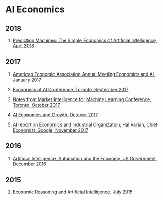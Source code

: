 # AI Economics

## 2018

1) [Prediction Machines: The Simple Economics of Artificial Intelligence, April 2018](http://www.rotman.utoronto.ca/Connect/MediaCentre/NewsReleases/20180417)

## 2017
1) [American Economic Association Annual Meeting Economics and AI, January 2017](https://www.aeaweb.org/conference/2017/preliminary/1426)

2) [Economics of AI Conference, Toronto, September 2017](https://www.economicsofai.com/nber-conference-toronto-2017)

3) [Notes from Market Intelligence for Machine Learning Conference, Toronto, October 2017](Machine%2BLearning%2Band%2Bthe%2BMarket%2Bfor%2BIntelligence%2BIII%2BNotes%2Bby%2BKrist%2BPapadopoulos.pdf)

4) [AI Economics and Growth, October 2017](AI_growth.pdf)

5) [AI report on Economics and Industrial Organization, Hal Varian, Chief Economist, Google, November 2017](https://github.com/kristpapadopoulos/AI_resources/blob/master/AI-Economics_and%20_Industrial%20_Organizationpdf.pdf)

## 2016

1) [Artificial Intelligence, Automation and the Economy, US Government, December 2016](AI%20report.pdf)

## 2015

1) [Economic Reasoning and Artificial Intelligence, July 2015](http://science.sciencemag.org/content/349/6245/267)
